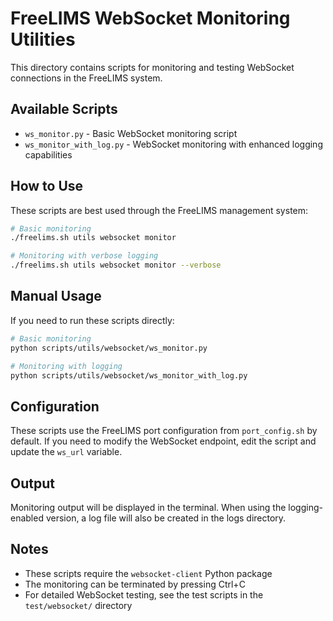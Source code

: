 # FreeLIMS WebSocket Monitoring Utilities

This directory contains scripts for monitoring and testing WebSocket connections in the FreeLIMS system.

## Available Scripts

- `ws_monitor.py` - Basic WebSocket monitoring script
- `ws_monitor_with_log.py` - WebSocket monitoring with enhanced logging capabilities

## How to Use

These scripts are best used through the FreeLIMS management system:

```bash
# Basic monitoring
./freelims.sh utils websocket monitor

# Monitoring with verbose logging
./freelims.sh utils websocket monitor --verbose
```

## Manual Usage

If you need to run these scripts directly:

```bash
# Basic monitoring
python scripts/utils/websocket/ws_monitor.py

# Monitoring with logging
python scripts/utils/websocket/ws_monitor_with_log.py
```

## Configuration

These scripts use the FreeLIMS port configuration from `port_config.sh` by default.
If you need to modify the WebSocket endpoint, edit the script and update the `ws_url` variable.

## Output

Monitoring output will be displayed in the terminal. When using the logging-enabled version,
a log file will also be created in the logs directory.

## Notes

- These scripts require the `websocket-client` Python package
- The monitoring can be terminated by pressing Ctrl+C
- For detailed WebSocket testing, see the test scripts in the `test/websocket/` directory 